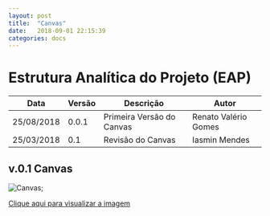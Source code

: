 ```yaml
---
layout: post
title:  "Canvas"
date:   2018-09-01 22:15:39
categories: docs
---
```


# Estrutura Analítica do Projeto (EAP)

| Data | Versão | Descrição | Autor |
|----|------|---------|-----|
|25/08/2018|0.0.1|Primeira Versão do Canvas|Renato Valério Gomes|
|25/03/2018|0.1|Revisão do Canvas|Iasmin Mendes|

## v.0.1 Canvas

![Canvas](/assets/canvas.png);

[Clique aqui para visualizar a imagem](https://www.sebraecanvas.com/#/dashboard/meus-canvas/335395)
